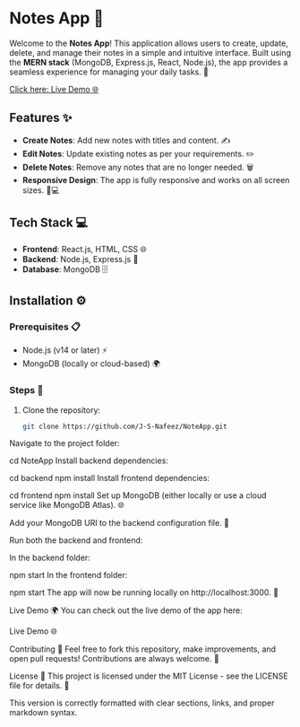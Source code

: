 # Notes App 📝

Welcome to the **Notes App**! This application allows users to create, update, delete, and manage their notes in a simple and intuitive interface. Built using the **MERN stack** (MongoDB, Express.js, React, Node.js), the app provides a seamless experience for managing your daily tasks. 🚀

[Click here: Live Demo 🌐](https://tasknoter.netlify.app/)

## Features ✨

- **Create Notes**: Add new notes with titles and content. ✍️
- **Edit Notes**: Update existing notes as per your requirements. ✏️
- **Delete Notes**: Remove any notes that are no longer needed. 🗑️
- **Responsive Design**: The app is fully responsive and works on all screen sizes. 📱💻

## Tech Stack 💻

- **Frontend**: React.js, HTML, CSS 🌐
- **Backend**: Node.js, Express.js 🔧
- **Database**: MongoDB 🗄️

## Installation ⚙️

### Prerequisites 📋

- Node.js (v14 or later) ⚡
- MongoDB (locally or cloud-based) 🌍

### Steps 🔽

1. Clone the repository:

   ```bash
   git clone https://github.com/J-S-Nafeez/NoteApp.git
Navigate to the project folder:

cd NoteApp
Install backend dependencies:

cd backend
npm install
Install frontend dependencies:

cd frontend
npm install
Set up MongoDB (either locally or use a cloud service like MongoDB Atlas). 🌐

Add your MongoDB URI to the backend configuration file. 🔐

Run both the backend and frontend:

In the backend folder:

npm start
In the frontend folder:

npm start
The app will now be running locally on http://localhost:3000. 🌟

Live Demo 🌍
You can check out the live demo of the app here:

Live Demo 🌐

Contributing 🤝
Feel free to fork this repository, make improvements, and open pull requests! Contributions are always welcome. 🙌

License 📜
This project is licensed under the MIT License - see the LICENSE file for details. 🔑


This version is correctly formatted with clear sections, links, and proper markdown syntax.














